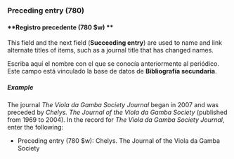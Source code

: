 ### Preceding entry (780)

#### **Registro precedente (780 $w) **

This field and the next field (**Succeeding entry**) are used to name and link alternate titles of items, such as a journal title that has changed names.

Escriba aquí el nombre con el que se conocía anteriormente al periódico. Este campo está vinculado la base de datos de **Bibliografía secundaria**.

##### Example

The journal _The Viola da Gamba Society Journal_ began in 2007 and was preceded by _Chelys. The Journal of the Viola da Gamba Society_ (published from 1969 to 2004). In the record for _The Viola da Gamba Society Journal_, enter the following:

- Preceding entry (780 $w): Chelys. The Journal of the Viola da Gamba Society</em>
